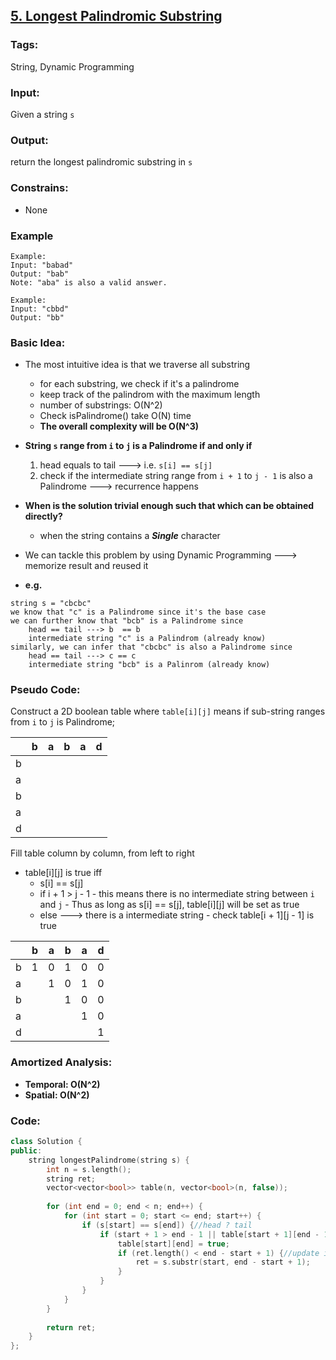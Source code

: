 ## [5. Longest Palindromic Substring](https://leetcode.com/problems/longest-palindromic-substring/description/)
### Tags:
String, Dynamic Programming
### Input:
Given a string `s`
### Output:
return the longest palindromic substring in `s`
### Constrains:
- None

### Example
```
Example:
Input: "babad"
Output: "bab"
Note: "aba" is also a valid answer.
 
Example:
Input: "cbbd"
Output: "bb"
```
### Basic Idea:
- The most intuitive idea is that we traverse all substring
    - for each substring, we check if it's a palindrome
    - keep track of the palindrom with the maximum length
    - number of substrings: O(N^2)
    - Check isPalindrome() take O(N) time
    - __The overall complexity will be O(N^3)__

- __String `s` range from `i` to `j` is a Palindrome if and only if__
    1. head equals to tail ---> i.e. `s[i] == s[j]`
    2. check if the intermediate string range from `i + 1` to `j - 1` is also a Palindrome --->  recurrence happens 
- __When is the solution trivial enough such that which can be obtained directly?__
    - when the string contains a ___Single___ character
- We can tackle this problem by using Dynamic Programming ---> memorize result and reused it
- __e.g.__
```
string s = "cbcbc"
we know that "c" is a Palindrome since it's the base case
we can further know that "bcb" is a Palindrome since 
    head == tail ---> b  == b
    intermediate string "c" is a Palindrom (already know)
similarly, we can infer that "cbcbc" is also a Palindrome since 
    head == tail ---> c == c
    intermediate string "bcb" is a Palinrom (already know)
```

### Pseudo Code:
Construct a 2D boolean table where `table[i][j]` means if sub-string ranges from `i` to `j` is Palindrome;

|   | b | a | b | a | d |
|---|---|---|---|---|---|
| b |   |   |   |   |   |
| a |   |   |   |   |   |
| b |   |   |   |   |   |
| a |   |   |   |   |   |
| d |   |   |   |   |   |

Fill table column by column, from left to right 
- table[i][j] is true iff 
    - s[i] == s[j]
    - if i + 1 > j - 1
            - this means there is no intermediate string between `i` and `j`
            - Thus as long as s[i] == s[j], table[i][j] will be set as true
    - else ---> there is a intermediate string
            - check table[i + 1][j - 1] is true

|   | b | a | b | a | d |
|---|---|---|---|---|---|
| b | 1 | 0 | 1 | 0 | 0 |
| a |   | 1 | 0 | 1 | 0 |
| b |   |   | 1 | 0 | 0 |
| a |   |   |   | 1 | 0 |
| d |   |   |   |   | 1 |

### Amortized Analysis:
- __Temporal: O(N^2)__
- __Spatial: O(N^2)__

### Code:
```c++
class Solution {
public:
    string longestPalindrome(string s) {
        int n = s.length();        
        string ret;
        vector<vector<bool>> table(n, vector<bool>(n, false));
        
        for (int end = 0; end < n; end++) {
            for (int start = 0; start <= end; start++) {
                if (s[start] == s[end]) {//head ? tail
                    if (start + 1 > end - 1 || table[start + 1][end - 1]) {//if there is a intermediate string between i and j
                        table[start][end] = true;
                        if (ret.length() < end - start + 1) {//update if a longer Palindrome substring is found
                            ret = s.substr(start, end - start + 1);
                        }                        
                    }  
                }
            }
        }
        
        return ret;
    }
};
``` 